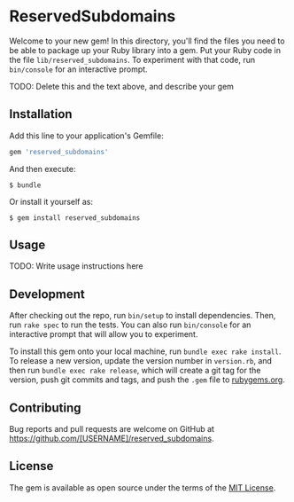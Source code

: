 # ReservedSubdomains

Welcome to your new gem! In this directory, you'll find the files you need to be able to package up your Ruby library into a gem. Put your Ruby code in the file `lib/reserved_subdomains`. To experiment with that code, run `bin/console` for an interactive prompt.

TODO: Delete this and the text above, and describe your gem

## Installation

Add this line to your application's Gemfile:

```ruby
gem 'reserved_subdomains'
```

And then execute:

    $ bundle

Or install it yourself as:

    $ gem install reserved_subdomains

## Usage

TODO: Write usage instructions here

## Development

After checking out the repo, run `bin/setup` to install dependencies. Then, run `rake spec` to run the tests. You can also run `bin/console` for an interactive prompt that will allow you to experiment.

To install this gem onto your local machine, run `bundle exec rake install`. To release a new version, update the version number in `version.rb`, and then run `bundle exec rake release`, which will create a git tag for the version, push git commits and tags, and push the `.gem` file to [rubygems.org](https://rubygems.org).

## Contributing

Bug reports and pull requests are welcome on GitHub at https://github.com/[USERNAME]/reserved_subdomains.

## License

The gem is available as open source under the terms of the [MIT License](https://opensource.org/licenses/MIT).
